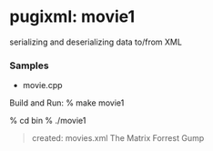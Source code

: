 pugixml: movie1
===============

serializing and deserializing data to/from XML  

### Samples
- movie.cpp  

Build and Run:
 % make movie1 

% cd bin
% ./movie1
> created: movies.xml
> The Matrix
> Forrest Gump


